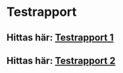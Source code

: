 # Testrapport

## Hittas här: [Testrapport 1](https://docs.google.com/document/d/1iHvxyKBkO_XpSFShZCrRqN5rH7U60hxQYMFV4BEgnnE/edit)


## Hittas här: [Testrapport 2](https://docs.google.com/document/d/1aqS9S1D-F9ouipzjQ5RZaQMWcQ5h7qF4ahYhw1ydo8A/edit)
